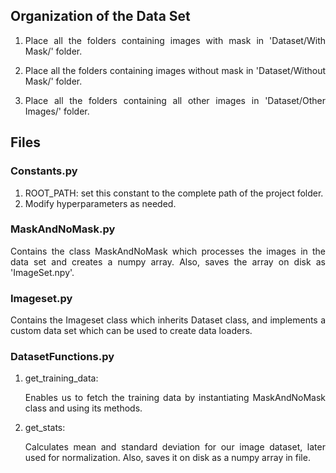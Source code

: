 ## Organization of the Data Set
1. <p align="justify">Place all the folders containing images with mask in 'Dataset/With Mask/' folder.</p>
2. <p align="justify">Place all the folders containing images without mask in 'Dataset/Without Mask/' folder.</p>
3. <p align="justify">Place all the folders containing all other images in 'Dataset/Other Images/' folder.</p>

## Files
### Constants.py
1. ROOT_PATH: set this constant to the complete path of the project folder.
2. Modify hyperparameters as needed.

### MaskAndNoMask.py
<p align="justify">Contains the class MaskAndNoMask which processes the images in the data set and creates a numpy array. Also, saves the array on disk as 'ImageSet.npy'.</p>

### Imageset.py
<p align="justify">Contains the Imageset class which inherits Dataset class, and implements a custom data set which can be used to create data loaders.</p>

### DatasetFunctions.py
1. get_training_data: <p align="justify">Enables us to fetch the training data by instantiating MaskAndNoMask class and using its methods.</p>
2. get_stats: <p align="justify">Calculates mean and standard deviation for our image dataset, later used for normalization. Also, saves it on disk as a numpy array in file.</p>
